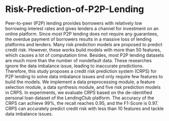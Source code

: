 # Risk-Prediction-of-P2P-Lending
Peer-to-peer (P2P) lending provides borrowers with relatively low borrowing interest rates and gives lenders a channel for investment on an online platform. Since most P2P lending does not require any guarantees, the overdue payment of borrowers results in a massive loss of lending platforms and lenders. Many risk prediction models are proposed to predict credit risk. However, these works build models with more than 50 features, which causes a lot of computation time. Besides, most P2P lending datasets are much more than the number of nondefault data. These researches ignore the data imbalance issue, leading to inaccurate predictions. Therefore, this study proposes a credit risk prediction system (CRPS) for P2P lending to solve data imbalance issues and only require few features to build the models. We implement a data preprocessing module, a feature selection module, a data synthesis module, and five risk prediction models in CRPS. In experiments, we evaluate CRPS based on the de-identified personal loan dataset of the LendingClub platform. The accuracy of the CRPS can achieve 99%, the recall reaches 0.95, and the F1-Score is 0.97. CRPS can accurately predict credit risk with less than 10 features and tackle data imbalance issues.
